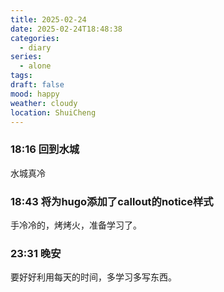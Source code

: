 ```yaml
---
title: 2025-02-24
date: 2025-02-24T18:48:38
categories:
  - diary
series:
  - alone
tags:
draft: false
mood: happy
weather: cloudy
location: ShuiCheng
---
```

### 18:16 回到水城

水城真冷


### 18:43 将为hugo添加了callout的notice样式

手冷冷的，烤烤火，准备学习了。


### 23:31 晚安

要好好利用每天的时间，多学习多写东西。
